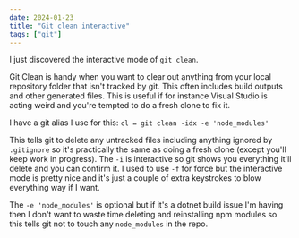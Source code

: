 ```yaml
---
date: 2024-01-23
title: "Git clean interactive"
tags: ["git"]
---
```



I just discovered the interactive mode of `git clean`.

Git Clean is handy when you want to clear out anything from your local repository folder that isn't tracked by git. This often includes build outputs and other generated files. This is useful if for instance Visual Studio is acting weird and you're tempted to do a fresh clone to fix it.

I have a git alias I use for this: `cl = git clean -idx -e 'node_modules'`

This tells git to delete any untracked files including anything ignored by `.gitignore` so it's practically the same as doing a fresh clone (except you'll keep work in progress). The `-i` is interactive so git shows you everything it'll delete and you can confirm it. I used to use `-f` for force but the interactive mode is pretty nice and it's just a couple of extra keystrokes to blow everything way if I want.

The `-e 'node_modules'` is optional but if it's a dotnet build issue I'm having then I don't want to waste time deleting and reinstalling npm modules so this tells git not to touch any `node_modules` in the repo.